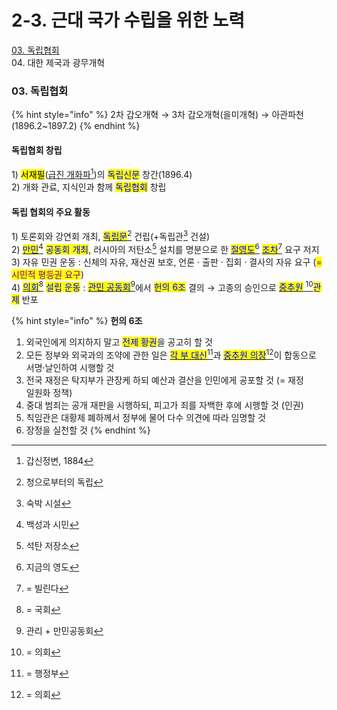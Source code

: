 # 2-3. 근대 국가 수립을 위한 노력

[03. 독립협회](2-3..md#id-2-3-3)\
04\. 대한 제국과 광무개혁

### 03. 독립협회 <a href="#id-2-3-3" id="id-2-3-3"></a>

{% hint style="info" %}
2차 갑오개혁 → 3차 갑오개혁(을미개혁) → 아관파천(1896.2\~1897.2)
{% endhint %}

#### 독립협회 창립

&#x20;1\) <mark style="background-color:yellow;">서재필</mark>([급진 개화파](#user-content-fn-1)[^1])의 <mark style="color:blue;">독립신문</mark> 창간(1896.4)\
&#x20;2\) 개화 관료, 지식인과 함께 <mark style="color:blue;">독립협회</mark> 창립

#### 독립 협회의 주요 활동

&#x20;1\) 토론회와 강연회 개최, [<mark style="color:blue;">독립문</mark>](#user-content-fn-2)[^2] 건립(+독립관[^3] 건설)\
&#x20;2\) [<mark style="color:blue;">만민</mark>](#user-content-fn-4)[^4] <mark style="color:blue;">공동회 개최</mark>, 러시아의 저탄소[^5] 설치를 명분으로 한 [<mark style="color:blue;">절영도</mark>](#user-content-fn-6)[^6] [<mark style="color:blue;">조차</mark>](#user-content-fn-7)[^7] 요구 저지\
&#x20;3\) 자유 민권 운동 : 신체의 자유, 재산권 보호, 언론 · 출판 · 집회 · 결사의 자유 요구 (<mark style="color:purple;">= 시민적 평등권 요구</mark>)\
&#x20;4\) [<mark style="color:blue;">의회</mark>](#user-content-fn-8)[^8] <mark style="color:blue;">설립 운동</mark> : [<mark style="color:blue;">관민 공동회</mark>](#user-content-fn-9)[^9]에서 <mark style="color:blue;">헌의 6조</mark> 결의 → 고종의 승인으로 [<mark style="color:blue;">중추원</mark> ](#user-content-fn-10)[^10]<mark style="color:blue;">관제</mark> 반포

{% hint style="info" %}
**헌의 6조**

1. 외국인에게 의지하지 말고 <mark style="color:blue;">전제 황권</mark>을 공고히 할 것
2. 모든 정부와 외국과의 조약에 관한 일은 [<mark style="color:blue;">각 부 대신</mark>](#user-content-fn-11)[^11]과 [<mark style="color:blue;">중추원 의장</mark>](#user-content-fn-12)[^12]이 합동으로 서명·날인하여 시행할 것
3. 전국 재정은 탁지부가 관장케 하되 예산과 결산을 인민에게 공포할 것 (= 재정\
   일원화 정책)
4. 중대 범죄는 공개 재판을 시행하되, 피고가 죄를 자백한 후에 시행할 것 (인권)
5. 칙임관은 대황제 폐하께서 정부에 물어 다수 의견에 따라 임명할 것
6. 장정을 실천할 것
{% endhint %}

[^1]: 갑신정변, 1884

[^2]: 청으로부터의 독립

[^3]: 숙박 시설

[^4]: 백성과 시민

[^5]: 석탄 저장소

[^6]: 지금의 영도

[^7]: \=  빌린다

[^8]: \= 국회

[^9]: 관리 + 만민공동회

[^10]: \= 의회

[^11]: \= 행정부

[^12]: \= 의회
